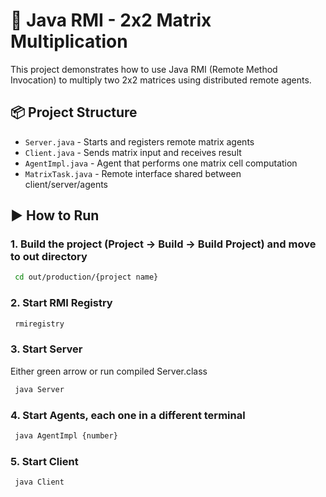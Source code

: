 # 🧠 Java RMI - 2x2 Matrix Multiplication

This project demonstrates how to use Java RMI (Remote Method Invocation) to multiply two 2x2 matrices using distributed remote agents.

## 📦 Project Structure

- `Server.java` - Starts and registers remote matrix agents
- `Client.java` - Sends matrix input and receives result
- `AgentImpl.java` - Agent that performs one matrix cell computation
- `MatrixTask.java` - Remote interface shared between client/server/agents


## ▶️ How to Run

### 1. Build the project (Project -> Build -> Build Project) and move to out directory
```bash
 cd out/production/{project name}
````
### 2. Start RMI Registry

```bash
 rmiregistry
```

### 3. Start Server
Either green arrow or run compiled Server.class
```bash
 java Server
```
### 4. Start Agents, each one in a different terminal
```bash
 java AgentImpl {number}
```

### 5. Start Client
```bash
 java Client
```
